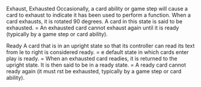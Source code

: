 Exhaust, Exhausted
Occasionally, a card ability or game step will cause a card to exhaust to indicate it has been used to perform a function. When a card exhausts, it is rotated 90 degrees. A card in this state is said to be exhausted.
= An exhausted card cannot exhaust again until it is ready (typically by a game step or card ability).

Ready
A card that is in an upright state so that its controller can read its text from le  to right is considered ready.
=  e default state in which cards enter play is ready. = When an exhausted card readies, it is returned to the
upright state. It is then said to be in a ready state.
= A ready card cannot ready again (it must  rst be exhausted, typically by a game step or card ability).
